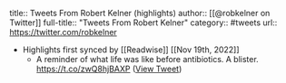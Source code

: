 title:: Tweets From Robert Kelner (highlights)
author:: [[@robkelner on Twitter]]
full-title:: "Tweets From Robert Kelner"
category:: #tweets
url:: https://twitter.com/robkelner

- Highlights first synced by [[Readwise]] [[Nov 19th, 2022]]
	- A reminder of what life was like before antibiotics. A blister. https://t.co/zwQ8hjBAXP ([View Tweet](https://twitter.com/robkelner/status/1494801167620128781))